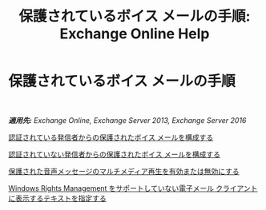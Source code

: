 ﻿---
title: '保護されているボイス メールの手順: Exchange Online Help'
TOCTitle: 保護されているボイス メールの手順
ms:assetid: 8547fc92-58f6-40f1-9685-3d43ba9b64a0
ms:mtpsurl: https://technet.microsoft.com/ja-jp/library/JJ938013(v=EXCHG.150)
ms:contentKeyID: 52057455
ms.date: 05/22/2018
mtps_version: v=EXCHG.150
ms.translationtype: HT
---

# 保護されているボイス メールの手順

 

_**適用先:** Exchange Online, Exchange Server 2013, Exchange Server 2016_

[認証されている発信者からの保護されたボイス メールを構成する](https://docs.microsoft.com/ja-jp/exchange/voice-mail-unified-messaging/set-up-client-voice-mail-features/configure-protected-voice-mail-from-authenticated-callers)

[認証されていない発信者からの保護されたボイス メールを構成する](configure-protected-voice-mail-from-unauthenticated-callers-exchange-2013-help.md)

[保護された音声メッセージのマルチメディア再生を有効または無効にする](https://docs.microsoft.com/ja-jp/exchange/voice-mail-unified-messaging/set-up-client-voice-mail-features/enable-or-disable-multimedia-playback)

[Windows Rights Management をサポートしていない電子メール クライアントに表示するテキストを指定する](https://docs.microsoft.com/ja-jp/exchange/voice-mail-unified-messaging/set-up-client-voice-mail-features/specify-text-to-display-for-clients-that-don-t-support-windows-rights-management)

